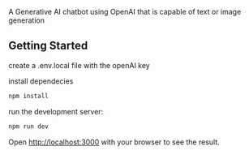 A Generative AI chatbot using OpenAI that is capable of text or image generation

## Getting Started

create a .env.local file with the openAI key

install dependecies
```bash
npm install
```

run the development server:

```bash
npm run dev
```

Open [http://localhost:3000](http://localhost:3000) with your browser to see the result.


